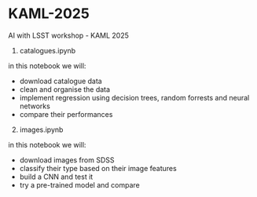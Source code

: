 # KAML-2025
AI with LSST workshop - KAML 2025

1. catalogues.ipynb

in this notebook we will:
  - download catalogue data
  - clean and organise the data
  - implement regression using decision trees, random forrests and neural networks
  - compare their performances
 
2. images.ipynb
   
in this notebook we will:
  - download images from SDSS
  - classify their type based on their image features
  - build a CNN and test it
  - try a pre-trained model and compare
    
